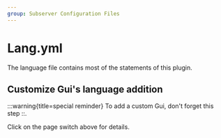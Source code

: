 ```yaml
---
group: Subserver Configuration Files
---
```


# Lang.yml

The language file contains most of the statements of this plugin.


## Customize Gui's language addition

:::warning{title=special reminder}
To add a custom Gui, don't forget this step ::.

Click on the page switch above for details.

